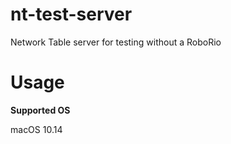 # nt-test-server

Network Table server for testing without a RoboRio

# Usage

**Supported OS**

macOS 10.14
